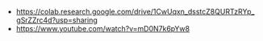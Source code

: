 * https://colab.research.google.com/drive/1CwUqxn_dsstcZ8QURTzRYp_gSrZZrc4d?usp=sharing
* https://www.youtube.com/watch?v=mD0N7k6pYw8
